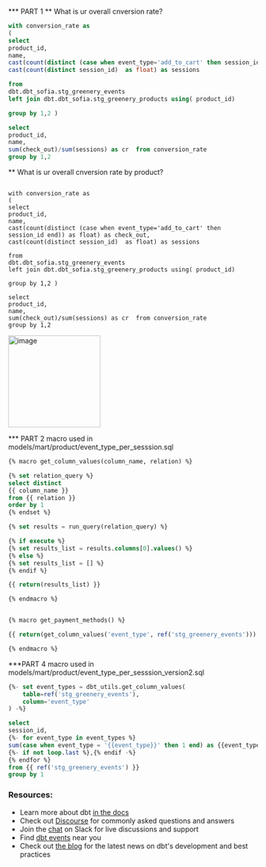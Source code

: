 
*** PART 1 
** What is ur overall cnversion rate?

````sql
with conversion_rate as 
( 
select
product_id,
name,
cast(count(distinct (case when event_type='add_to_cart' then session_id end)) as float) as check_out,
cast(count(distinct session_id)  as float) as sessions

from 
dbt.dbt_sofia.stg_greenery_events
left join dbt.dbt_sofia.stg_greenery_products using( product_id)

group by 1,2 )

select 
product_id,
name,
sum(check_out)/sum(sessions) as cr  from conversion_rate
group by 1,2
````
** What is ur overall cnversion rate by product?
````slq

with conversion_rate as 
( 
select
product_id,
name,
cast(count(distinct (case when event_type='add_to_cart' then session_id end)) as float) as check_out,
cast(count(distinct session_id)  as float) as sessions

from 
dbt.dbt_sofia.stg_greenery_events
left join dbt.dbt_sofia.stg_greenery_products using( product_id)

group by 1,2 )

select 
product_id,
name,
sum(check_out)/sum(sessions) as cr  from conversion_rate
group by 1,2
````

<img width="186" alt="image" src="https://user-images.githubusercontent.com/106842349/175751123-36ff4aab-88cc-40b7-9bb6-bc2fd5938bdf.png">

*** PART 2 
macro used in models/mart/product/event_type_per_sesssion.sql 
````sql
{% macro get_column_values(column_name, relation) %}

{% set relation_query %}
select distinct
{{ column_name }}
from {{ relation }}
order by 1
{% endset %}

{% set results = run_query(relation_query) %}

{% if execute %}
{% set results_list = results.columns[0].values() %}
{% else %}
{% set results_list = [] %}
{% endif %}

{{ return(results_list) }}

{% endmacro %}


{% macro get_payment_methods() %}

{{ return(get_column_values('event_type', ref('stg_greenery_events'))) }}

{% endmacro %}
````
***PART 4
macro used in models/mart/product/event_type_per_sesssion_version2.sql 
````sql
{%- set event_types = dbt_utils.get_column_values(
    table=ref('stg_greenery_events'),
    column='event_type'
) -%}

select
session_id,
{%- for event_type in event_types %}
sum(case when event_type = '{{event_type}}' then 1 end) as {{event_type}}_count
{%- if not loop.last %},{% endif -%}
{% endfor %}
from {{ ref('stg_greenery_events') }}
group by 1

````

### Resources:
- Learn more about dbt [in the docs](https://docs.getdbt.com/docs/introduction)
- Check out [Discourse](https://discourse.getdbt.com/) for commonly asked questions and answers
- Join the [chat](https://community.getdbt.com/) on Slack for live discussions and support
- Find [dbt events](https://events.getdbt.com) near you
- Check out [the blog](https://blog.getdbt.com/) for the latest news on dbt's development and best practices
